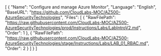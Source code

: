 [
  {
    "Name": "Configure and manage Azure Monitor",
    "Language": "English",
    "BaseURL": "https://github.com/CloudLabs-MOC/AZ500-AzureSecurityTechnologies",
    "Files": [
      {
        "RawFilePath": "https://raw.githubusercontent.com/CloudLabs-MOC/AZ500-AzureSecurityTechnologies/prod/Instructions/Labs/LabIntroV2.md",
        "Order": 1
      },
      {
        "RawFilePath": "https://raw.githubusercontent.com/CloudLabs-MOC/AZ500-AzureSecurityTechnologies/stage/Instructions/Labs/LAB_01_RBAC.md",
        "Order": 2
      }
    ]
  }
]
